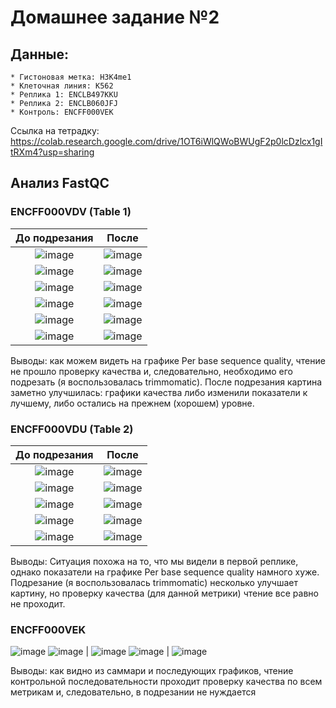 # Домашнее задание №2

## Данные:
    * Гистоновая метка: H3K4me1
    * Клеточная линия: K562
    * Реплика 1: ENCLB497KKU
    * Реплика 2: ENCLB060JFJ
    * Контроль: ENCFF000VEK 

Ссылка на тетрадку: https://colab.research.google.com/drive/1OT6iWlQWoBWUgF2p0lcDzlcx1gItRXm4?usp=sharing

## Анализ FastQC
### ENCFF000VDV (Table 1)
До подрезания             |  После
:-------------------------:|:-------------------------:
![image](https://github.com/mylifeclosetwice/hse_hw2_chip/assets/71773580/b829c309-4139-4766-9481-08373af5310a) | ![image](https://github.com/mylifeclosetwice/hse_hw2_chip/assets/71773580/b9211976-257e-43c2-94be-2ee9120c2f4b)
![image](https://github.com/mylifeclosetwice/hse_hw2_chip/assets/71773580/1e4f067a-49aa-43b0-9277-b551cdfc687f) | ![image](https://github.com/mylifeclosetwice/hse_hw2_chip/assets/71773580/cea9ff3c-17d3-49b1-8c3b-0c69e66ea645)
![image](https://github.com/mylifeclosetwice/hse_hw2_chip/assets/71773580/5ecf20fe-e502-4577-a0b6-759d54ce7661) | ![image](https://github.com/mylifeclosetwice/hse_hw2_chip/assets/71773580/c498adf4-4509-4113-b848-f589cb94b5fe)
![image](https://github.com/mylifeclosetwice/hse_hw2_chip/assets/71773580/dd1f82dd-eeb3-420a-94fa-7d96433853f1) | ![image](https://github.com/mylifeclosetwice/hse_hw2_chip/assets/71773580/aab9a36c-ab18-418d-ad55-2e2a829da14f)
![image](https://github.com/mylifeclosetwice/hse_hw2_chip/assets/71773580/d412145b-1bad-40a1-8b51-70433bb607f4) | ![image](https://github.com/mylifeclosetwice/hse_hw2_chip/assets/71773580/32a29cce-b115-4a67-a51e-68bc27c2d59a)
![image](https://github.com/mylifeclosetwice/hse_hw2_chip/assets/71773580/a52bf68c-d5bb-46e3-b907-f61c67138d4d) | ![image](https://github.com/mylifeclosetwice/hse_hw2_chip/assets/71773580/051a0303-5bf2-4d8a-a82c-3ad32dfb9faf)

Выводы: как можем видеть на графике Per base sequence quality, чтение не прошло проверку качества и, следовательно, необходимо его подрезать (я воспользовалась trimmomatic). После подрезания картина заметно улучшилась: графики качества либо изменили показатели к лучшему, либо остались на прежнем (хорошем) уровне.   

### ENCFF000VDU (Table 2)
До подрезания             |  После
:-------------------------:|:-------------------------:
![image](https://github.com/mylifeclosetwice/hse_hw2_chip/assets/71773580/d38ebccd-e8ce-47fa-a7b9-81dd6bbe3eee) | ![image](https://github.com/mylifeclosetwice/hse_hw2_chip/assets/71773580/e9f296a8-3850-4d01-a879-1cc9a9fc892f)
![image](https://github.com/mylifeclosetwice/hse_hw2_chip/assets/71773580/224d95b5-a3ba-4d0b-866a-103e84a08ffb) | ![image](https://github.com/mylifeclosetwice/hse_hw2_chip/assets/71773580/50aebfc8-96f6-4967-be93-a3b7c858182e)
![image](https://github.com/mylifeclosetwice/hse_hw2_chip/assets/71773580/3c4f38f1-a86c-42b0-a7b6-8dc1be121271) | ![image](https://github.com/mylifeclosetwice/hse_hw2_chip/assets/71773580/55a4ce60-c189-4b94-aac8-8de9a4e502e1) 
![image](https://github.com/mylifeclosetwice/hse_hw2_chip/assets/71773580/6e7c89ff-8fb1-4d4e-9b45-776da06449aa) | ![image](https://github.com/mylifeclosetwice/hse_hw2_chip/assets/71773580/dbfa5c7f-d9cf-4305-90a5-b173e4027247)
![image](https://github.com/mylifeclosetwice/hse_hw2_chip/assets/71773580/c690b467-6c8e-4188-bf2d-870bb6377c38) | ![image](https://github.com/mylifeclosetwice/hse_hw2_chip/assets/71773580/75f242f1-943c-455a-8b90-2db7e034514c)

Выводы: Ситуация похожа на то, что мы видели в первой реплике, однако показатели на графике Per base sequence quality намного хуже. Подрезание (я воспользовалась trimmomatic) несколько улучшает картину, но проверку качества (для данной метрики) чтение все равно не проходит.

### ENCFF000VEK
![image](https://github.com/mylifeclosetwice/hse_hw2_chip/assets/71773580/7ce0ceb6-f247-4f5b-8839-81776b02fcd3) 
![image](https://github.com/mylifeclosetwice/hse_hw2_chip/assets/71773580/99d85491-4b9f-4ecb-9ff4-b4cbb3994e96) | ![image](https://github.com/mylifeclosetwice/hse_hw2_chip/assets/71773580/b28eff5a-628c-4805-a7db-19d0c656582a)
![image](https://github.com/mylifeclosetwice/hse_hw2_chip/assets/71773580/238177bf-c72b-4038-90d5-d6a9fd593818) | ![image](https://github.com/mylifeclosetwice/hse_hw2_chip/assets/71773580/e09fbd98-1e02-4068-b0d1-cc706c5e9057)

Выводы: как видно из саммари и последующих графиков, чтение контрольной последовательности проходит проверку качества по всем метрикам и, следовательно, в подрезании не нуждается   













